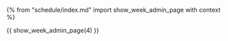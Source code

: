 {% from "schedule/index.md" import show_week_admin_page with context %}

{{ show_week_admin_page(4) }}
